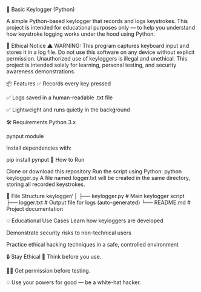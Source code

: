 🧠 Basic Keylogger (Python)

A simple Python-based keylogger that records and logs keystrokes.
This project is intended for educational purposes only — to help you understand how keystroke logging works under the hood using Python.

🚨 Ethical Notice
⚠️ WARNING:
This program captures keyboard input and stores it in a log file.
Do not use this software on any device without explicit permission. Unauthorized use of keyloggers is illegal and unethical.
This project is intended solely for learning, personal testing, and security awareness demonstrations.

📦 Features
✅ Records every key pressed

✅ Logs saved in a human-readable .txt file

✅ Lightweight and runs quietly in the background

🛠 Requirements
Python 3.x

pynput module

Install dependencies with:

pip install pynput
🚀 How to Run

Clone or download this repository
Run the script using Python:
python keylogger.py
A file named logger.txt will be created in the same directory, storing all recorded keystrokes.

📁 File Structure
keylogger/
│
├── keylogger.py        # Main keylogger script
├── logger.txt          # Output file for logs (auto-generated)
└── README.md           # Project documentation


💡 Educational Use Cases
Learn how keyloggers are developed

Demonstrate security risks to non-technical users

Practice ethical hacking techniques in a safe, controlled environment



🔒 Stay Ethical
🧠 Think before you use.

🙋‍♀️ Get permission before testing.

💡 Use your powers for good — be a white-hat hacker.
